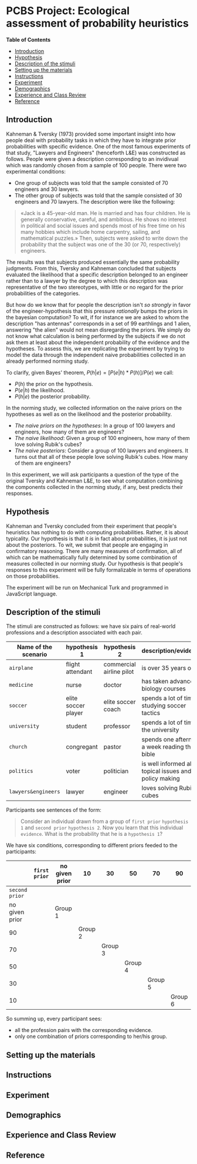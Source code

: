 PCBS Project: Ecological assessment of probability heuristics
============================================================================================

<!-- markdown-toc start - Don't edit this section. Run M-x markdown-toc-refresh-toc -->
**Table of Contents**

  - [Introduction](#Introduction)
  - [Hypothesis](#Hypothesis)
  - [Description of the stimuli](#description-of-the-stimuli)
  - [Setting up the materials](#setting-up-the-materials)
  - [Instructions](#instructions)
  - [Experiment](#experiment)
  - [Demographics](#demographics)
  - [Experience and Class Review](#experience-and-class-review)
  - [Reference](#reference)

<!-- markdown-toc end -->


## Introduction ##
Kahneman & Tversky (1973) provided some important insight into how people deal with probability tasks in which they have to integrate prior probabilities with specific evidence. One of the most famous experiments of that study, "Lawyers and Engineers" (henceforth L&E) was constructed as follows. People were given a description corresponding to an invidivual which was randomly chosen from a sample of 100 people. There were two experimental conditions:
+ One group of subjects was told that the sample consisted of 70 engineers and 30 lawyers.
+ The other group of subjects was told that the sample consisted of 30 engineers and 70 lawyers.
The description were like the following:
> «Jack is a 45-year-old man. He is married and has four children. He is generally conservative, careful, and ambitious. He shows no interest in political and social issues and spends most of his free time on his many hobbies which include home carpentry, sailing, and mathematical puzzles.»
Then, subjects were asked to write down the probability that the subject was one of the 30 (or 70, respectively) engineers. 

The results was that subjects produced essentially the same probability judgments. From this, Tversky and Kahneman concluded that subjects evaluated the likelihood that a specific description belonged to an engineer rather than to a lawyer by the degree to which this description was representative of the two stereotypes, with little or no regard for the prior probabilities of the categories. 

But how do we know that for people the description isn't _so strongly_ in favor of the engineer-hypothesis that this pressure _rationally_ bumps the priors in the bayesian computation? To wit, if for instance we are asked to whom the description "has antennas" corresponds in a set of 99 earthlings and 1 alien, answering "the alien" would not mean disregarding the priors. We simply do not know what calculation is being performed by the subjects if we do not ask them at least about the independent probability of the evidence and the hypotheses. To assess this, we are replicating the experiment by trying to model the data through the independent naive probabilities collected in an already performed norming study. 

To clarify, given Bayes' theorem, $P(h|e) = [P(e|h) * P(h)] / P(e)$ we call:
+ $P(h)$ the prior on the hypothesis.
+ $P(e|h)$ the likelihood.
+ $P(h|e)$ the posterior probability.

In the norming study,  we collected information on the naive priors on the hypotheses as well as on the likelihood and the posterior probability. 

+ *The naive priors on the hypotheses*: In a group of 100 lawyers and engineers, how many of them are engineers? 
+ *The naive likelihood*: Given a group of 100 engineers, how many of them love solving Rubik's cubes?
+ *The naive posteriors*: Consider a group of 100 lawyers and engineers. It turns out that all of these people love solving Rubik's cubes. How many of them are engineers?

In this experiment, we will ask participants a question of the type of the original Tversky and Kahneman L&E, to see what computation combining the components collected in the norming study, if any, best predicts their responses.  

## Hypothesis ##
Kahneman and Tversky concluded from their experiment that people's heuristics has nothing to do with computing probabilities. Rather, it is about typicality. Our hypothesis is that it _is_ in fact about probabilities, it is just not about the posteriors. To wit, we submit that people are engaging in confirmatory reasoning. There are many measures of confirmation, all of which can be mathematically fully determined by some combination of measures collected in our norming study. Our hypothesis is that people's responses to this experiment will be fully formalizable in terms of operations on those probabilities. 

The experiment will be run on Mechanical Turk and programmed in JavaScript language.

## Description of the stimuli ##

The stimuli are constructed as follows: we have six pairs of real-world professions and a description associated with each pair.

| Name of the scenario  | hypothesis 1 | hypothesis 2 | description/evidence |
| ------------- | ------------- | ------------- | ------------- |
| `airplane`  | flight attendant | commercial airline pilot | is over 35 years old |
| `medicine`  | nurse  | doctor  |  has taken advanced biology courses |
| `soccer`  | elite soccer player  | elite soccer coach  | spends a lot of time studying soccer tactics  |
|  `university` | student  | professor  | 	spends a lot of time at the university  |
| `church`  | congregant  | pastor | spends one afternoon a week reading the bible  |
| `politics`  | voter  | politician | is well informed about topical issues and policy making  |
| `lawyers&engineers`  | lawyer  | engineer | 	loves solving Rubik’s cubes  |

Participants see sentences of the form:
> Consider an individual drawn from a group of `first prior` `hypothesis 1` and `second prior` `hypothesis 2`.
Now you learn that this individual `evidence`.
What is the probability that he is a `hypothesis 1`?

We have six conditions, corresponding to different priors feeded to the participants:

| | `first prior`| no given prior | 10 | 30 | 50 | 70 | 90 | 
|---|---|---|---|---|---|---|---|
|`second prior`| |||||||
|no given prior||Group 1||||||
|90|||Group 2|||||
|70||||Group 3||||
|50|||||Group 4|||
|30||||||Group 5||
|10|||||||Group 6|

So summing up, every participant sees:
+ all the profession pairs with the corresponding evidence.
+ only one combination of priors corresponding to her/his group. 

## Setting up the materials ##

## Instructions ##

## Experiment ##

## Demographics ##

## Experience and Class Review ##

## Reference ##

